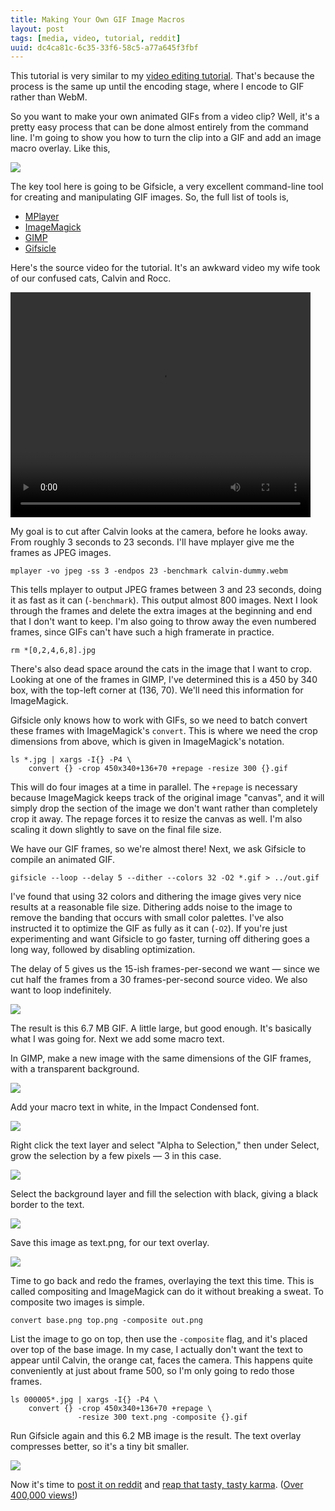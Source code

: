 ```yaml
---
title: Making Your Own GIF Image Macros
layout: post
tags: [media, video, tutorial, reddit]
uuid: dc4ca81c-6c35-33f6-58c5-a77a645f3fbf
---
```


This tutorial is very similar to my [video editing tutorial][vtut].
That's because the process is the same up until the encoding stage,
where I encode to GIF rather than WebM.

So you want to make your own animated GIFs from a video clip? Well,
it's a pretty easy process that can be done almost entirely from the
command line. I'm going to show you how to turn the clip into a GIF
and add an image macro overlay. Like this,

![](https://s3.amazonaws.com/nullprogram/calvin/calvin-macro.gif)

The key tool here is going to be Gifsicle, a very excellent
command-line tool for creating and manipulating GIF images. So, the
full list of tools is,

  * [MPlayer](http://www.mplayerhq.hu/)
  * [ImageMagick](http://www.imagemagick.org/)
  * [GIMP](http://www.gimp.org/)
  * [Gifsicle](http://www.lcdf.org/gifsicle/)

Here's the source video for the tutorial. It's an awkward video my
wife took of our confused cats, Calvin and Rocc.

<video src="https://s3.amazonaws.com/nullprogram/calvin/calvin-dummy.webm"
       width="480" height="360" controls="controls">
</video>

My goal is to cut after Calvin looks at the camera, before he looks
away. From roughly 3 seconds to 23 seconds. I'll have mplayer give me
the frames as JPEG images.

    mplayer -vo jpeg -ss 3 -endpos 23 -benchmark calvin-dummy.webm

This tells mplayer to output JPEG frames between 3 and 23 seconds,
doing it as fast as it can (`-benchmark`). This output almost 800
images. Next I look through the frames and delete the extra images at
the beginning and end that I don't want to keep. I'm also going to
throw away the even numbered frames, since GIFs can't have such a high
framerate in practice.

    rm *[0,2,4,6,8].jpg

There's also dead space around the cats in the image that I want to
crop. Looking at one of the frames in GIMP, I've determined this is a
450 by 340 box, with the top-left corner at (136, 70). We'll need
this information for ImageMagick.

Gifsicle only knows how to work with GIFs, so we need to batch convert
these frames with ImageMagick's `convert`. This is where we need the
crop dimensions from above, which is given in ImageMagick's notation.

    ls *.jpg | xargs -I{} -P4 \
        convert {} -crop 450x340+136+70 +repage -resize 300 {}.gif

This will do four images at a time in parallel. The `+repage` is
necessary because ImageMagick keeps track of the original image
"canvas", and it will simply drop the section of the image we don't
want rather than completely crop it away. The repage forces it to
resize the canvas as well. I'm also scaling it down slightly to save
on the final file size.

We have our GIF frames, so we're almost there! Next, we ask Gifsicle
to compile an animated GIF.

    gifsicle --loop --delay 5 --dither --colors 32 -O2 *.gif > ../out.gif

I've found that using 32 colors and dithering the image gives very
nice results at a reasonable file size. Dithering adds noise to the
image to remove the banding that occurs with small color palettes.
I've also instructed it to optimize the GIF as fully as it can
(`-O2`). If you're just experimenting and want Gifsicle to go faster,
turning off dithering goes a long way, followed by disabling
optimization.

The delay of 5 gives us the 15-ish frames-per-second we want — since
we cut half the frames from a 30 frames-per-second source video. We
also want to loop indefinitely.

![](https://s3.amazonaws.com/nullprogram/calvin/calvin-dummy.gif)

The result is this 6.7 MB GIF. A little large, but good enough. It's
basically what I was going for. Next we add some macro text.

In GIMP, make a new image with the same dimensions of the GIF frames,
with a transparent background.

![](/img/gif-tutorial/blank.png)

Add your macro text in white, in the Impact Condensed font.

![](/img/gif-tutorial/text1.png)

Right click the text layer and select "Alpha to Selection," then under
Select, grow the selection by a few pixels — 3 in this case.

![](/img/gif-tutorial/text2.png)

Select the background layer and fill the selection with black, giving
a black border to the text.

![](/img/gif-tutorial/text3.png)

Save this image as text.png, for our text overlay.

![](/img/gif-tutorial/text.png)

Time to go back and redo the frames, overlaying the text this
time. This is called compositing and ImageMagick can do it without
breaking a sweat. To composite two images is simple.

    convert base.png top.png -composite out.png

List the image to go on top, then use the `-composite` flag, and it's
placed over top of the base image. In my case, I actually don't want
the text to appear until Calvin, the orange cat, faces the camera.
This happens quite conveniently at just about frame 500, so I'm only
going to redo those frames.

    ls 000005*.jpg | xargs -I{} -P4 \
        convert {} -crop 450x340+136+70 +repage \
                   -resize 300 text.png -composite {}.gif

Run Gifsicle again and this 6.2 MB image is the result. The text
overlay compresses better, so it's a tiny bit smaller.

![](https://s3.amazonaws.com/nullprogram/calvin/calvin-macro.gif)

Now it's time to [post it on reddit][reddit1] and
[reap that tasty, tasty karma][reddit2].
([Over 400,000 views!][imgur])


[vtut]: /blog/2011/11/28/
[reddit1]: http://old.reddit.com/r/funny/comments/s481d/
[reddit2]: http://old.reddit.com/r/lolcats/comments/s47qa/
[imgur]: http://imgur.com/2WhBf
